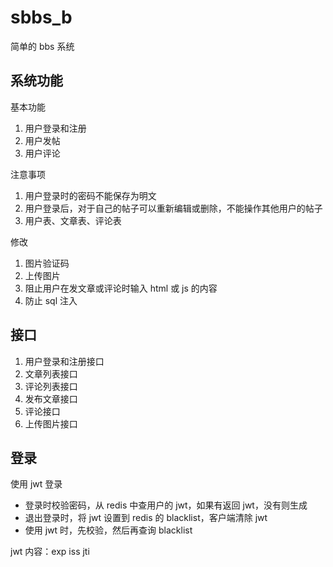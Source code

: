 # sbbs_b

简单的 bbs 系统

## 系统功能

基本功能

1. 用户登录和注册
2. 用户发帖
3. 用户评论

注意事项

1. 用户登录时的密码不能保存为明文
2. 用户登录后，对于自己的帖子可以重新编辑或删除，不能操作其他用户的帖子
3. 用户表、文章表、评论表

修改

1. 图片验证码
2. 上传图片
3. 阻止用户在发文章或评论时输入 html 或 js 的内容
4. 防止 sql 注入

## 接口

1. 用户登录和注册接口
2. 文章列表接口
3. 评论列表接口
4. 发布文章接口
5. 评论接口
6. 上传图片接口

## 登录

使用 jwt 登录

- 登录时校验密码，从 redis 中查用户的 jwt，如果有返回 jwt，没有则生成
- 退出登录时，将 jwt 设置到 redis 的 blacklist，客户端清除 jwt
- 使用 jwt 时，先校验，然后再查询 blacklist

jwt 内容：exp iss jti